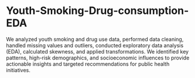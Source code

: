 # Youth-Smoking-Drug-consumption-EDA
We analyzed youth smoking and drug use data, performed data cleaning, handled missing values and outliers, conducted exploratory data analysis (EDA), calculated skewness, and applied transformations. We identified key patterns, high-risk demographics, and socioeconomic influences to provide actionable insights and targeted recommendations for public health initiatives.
